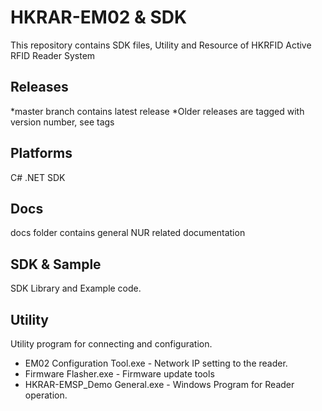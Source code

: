# HKRAR-EM02 & SDK
This repository contains SDK files, Utility and Resource of HKRFID Active RFID Reader System


## Releases
*master branch contains latest release
*Older releases are tagged with version number, see tags

## Platforms
C# .NET SDK

## Docs
docs folder contains general NUR related documentation

## SDK & Sample
SDK Library and Example code.


## Utility
Utility program for connecting and configuration.
* EM02 Configuration Tool.exe - Network IP setting to the reader.
* Firmware Flasher.exe - Firmware update tools
* HKRAR-EMSP_Demo General.exe - Windows Program for Reader operation.
